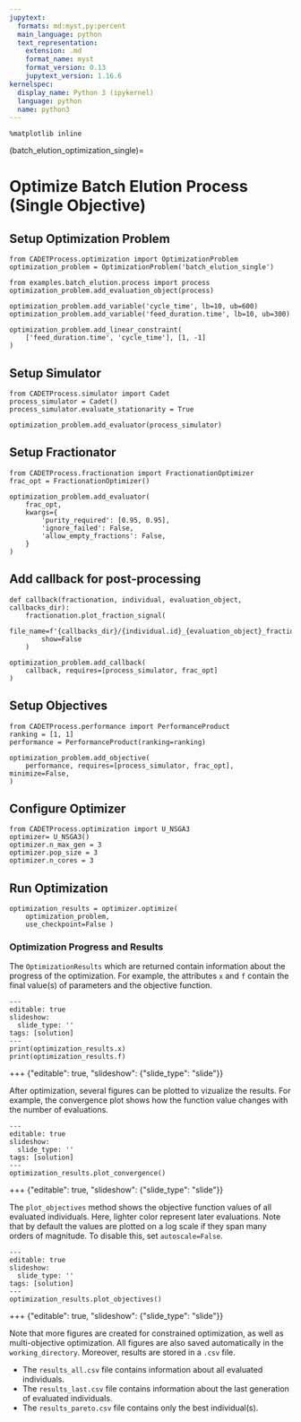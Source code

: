 ```yaml
---
jupytext:
  formats: md:myst,py:percent
  main_language: python
  text_representation:
    extension: .md
    format_name: myst
    format_version: 0.13
    jupytext_version: 1.16.6
kernelspec:
  display_name: Python 3 (ipykernel)
  language: python
  name: python3
---
```


```{code-cell} ipython3
%matplotlib inline
```

(batch_elution_optimization_single)=
# Optimize Batch Elution Process (Single Objective)

## Setup Optimization Problem

```{code-cell} ipython3
from CADETProcess.optimization import OptimizationProblem
optimization_problem = OptimizationProblem('batch_elution_single')

from examples.batch_elution.process import process
optimization_problem.add_evaluation_object(process)

optimization_problem.add_variable('cycle_time', lb=10, ub=600)
optimization_problem.add_variable('feed_duration.time', lb=10, ub=300)

optimization_problem.add_linear_constraint(
    ['feed_duration.time', 'cycle_time'], [1, -1]
)
```

## Setup Simulator

```{code-cell} ipython3
from CADETProcess.simulator import Cadet
process_simulator = Cadet()
process_simulator.evaluate_stationarity = True

optimization_problem.add_evaluator(process_simulator)
```

## Setup Fractionator

```{code-cell} ipython3
from CADETProcess.fractionation import FractionationOptimizer
frac_opt = FractionationOptimizer()

optimization_problem.add_evaluator(
    frac_opt,
    kwargs={
        'purity_required': [0.95, 0.95],
        'ignore_failed': False,
        'allow_empty_fractions': False,
    }
)
```

## Add callback for post-processing

```{code-cell} ipython3
def callback(fractionation, individual, evaluation_object, callbacks_dir):
    fractionation.plot_fraction_signal(
        file_name=f'{callbacks_dir}/{individual.id}_{evaluation_object}_fractionation.png',
        show=False
    )

optimization_problem.add_callback(
    callback, requires=[process_simulator, frac_opt]
)
```

## Setup Objectives

```{code-cell} ipython3
from CADETProcess.performance import PerformanceProduct
ranking = [1, 1]
performance = PerformanceProduct(ranking=ranking)

optimization_problem.add_objective(
    performance, requires=[process_simulator, frac_opt], minimize=False,
)
```

## Configure Optimizer

```{code-cell} ipython3
from CADETProcess.optimization import U_NSGA3
optimizer= U_NSGA3()
optimizer.n_max_gen = 3
optimizer.pop_size = 3
optimizer.n_cores = 3
```

## Run Optimization

```{code-cell} ipython3
optimization_results = optimizer.optimize(
    optimization_problem,
    use_checkpoint=False )
```

### Optimization Progress and Results

The `OptimizationResults` which are returned contain information about the progress of the optimization.
For example, the attributes `x` and `f` contain the final value(s) of parameters and the objective function.

```{code-cell} ipython3
---
editable: true
slideshow:
  slide_type: ''
tags: [solution]
---
print(optimization_results.x)
print(optimization_results.f)
```

+++ {"editable": true, "slideshow": {"slide_type": "slide"}}

After optimization, several figures can be plotted to vizualize the results.
For example, the convergence plot shows how the function value changes with the number of evaluations.

```{code-cell} ipython3
---
editable: true
slideshow:
  slide_type: ''
tags: [solution]
---
optimization_results.plot_convergence()
```

+++ {"editable": true, "slideshow": {"slide_type": "slide"}}

The `plot_objectives` method shows the objective function values of all evaluated individuals.
Here, lighter color represent later evaluations.
Note that by default the values are plotted on a log scale if they span many orders of magnitude.
To disable this, set `autoscale=False`.

```{code-cell} ipython3
---
editable: true
slideshow:
  slide_type: ''
tags: [solution]
---
optimization_results.plot_objectives()
```

+++ {"editable": true, "slideshow": {"slide_type": "slide"}}

Note that more figures are created for constrained optimization, as well as multi-objective optimization.
All figures are also saved automatically in the `working_directory`.
Moreover, results are stored in a `.csv` file.
- The `results_all.csv` file contains information about all evaluated individuals.
- The `results_last.csv` file contains information about the last generation of evaluated individuals.
- The `results_pareto.csv` file contains only the best individual(s).
